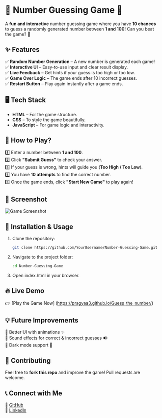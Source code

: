 # 🎯 Number Guessing Game 🎲  

A **fun and interactive** number guessing game where you have **10 chances** to guess a randomly generated number between **1 and 100**! Can you beat the game? 🚀   

## ✨ Features  
✅ **Random Number Generation** – A new number is generated each game!  
✅ **Interactive UI** – Easy-to-use input and clear result display.  
✅ **Live Feedback** – Get hints if your guess is too high or too low.  
✅ **Game Over Logic** – The game ends after 10 incorrect guesses.  
✅ **Restart Button** – Play again instantly after a game ends.  

## 🖥️ Tech Stack  
- **HTML** – For the game structure.  
- **CSS** – To style the game beautifully.  
- **JavaScript** – For game logic and interactivity.  

## 🚀 How to Play?  
1️⃣ Enter a number between **1 and 100**.  
2️⃣ Click **"Submit Guess"** to check your answer.  
3️⃣ If your guess is wrong, hints will guide you (**Too High / Too Low**).  
4️⃣ You have **10 attempts** to find the correct number.  
5️⃣ Once the game ends, click **"Start New Game"** to play again!  

## 📸 Screenshot  
![Game Screenshot](https://via.placeholder.com/750x400?text=Game+Screenshot)  

## 📌 Installation & Usage  
1. Clone the repository:  
   ```sh
   git clone https://github.com/YourUsername/Number-Guessing-Game.git
2. Navigate to the project folder:
   ```sh
   cd Number-Guessing-Game
3. Open index.html in your browser.

## 🔥 Live Demo  
👉 [Play the Game Now] (https://pragyaa3.github.io/Guess_the_number/)

## 💡 Future Improvements

🔹 Better UI with animations ✨  
🔹 Sound effects for correct & incorrect guesses 🔊  
🔹 Dark mode support 🌙  

## 🎉 Contributing

Feel free to **fork this repo** and improve the game! Pull requests are welcome.  

## 📞 Connect with Me

🔗 [GitHub](https://github.com/Pragyaa3/)  
🔗 [LinkedIn](https://www.linkedin.com/in/pragyahurmade03/) 



